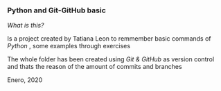 ### Python and Git-GitHub basic

*What is this?*

Is a project created by Tatiana Leon to remmember basic commands of *Python* , some examples through exercises

 The whole folder has been created using *Git & GitHub* as version control and thats the reason of the amount of commits and branches
 
 Enero, 2020